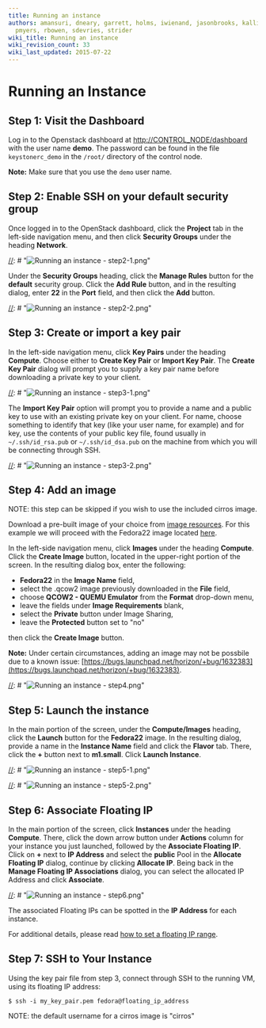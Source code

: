 ```yaml
---
title: Running an instance
authors: amansuri, dneary, garrett, holms, iwienand, jasonbrooks, kallies, mattdm,
  pmyers, rbowen, sdevries, strider
wiki_title: Running an instance
wiki_revision_count: 33
wiki_last_updated: 2015-07-22
---
```


# Running an Instance

## Step 1: Visit the Dashboard

Log in to the Openstack dashboard at <http://CONTROL_NODE/dashboard> with the user name **demo**. The password can be found in the file `keystonerc_demo` in the `/root/` directory of the control node.

**Note:** Make sure that you use the `demo` user name.

## Step 2: Enable SSH on your default security group

Once logged in to the OpenStack dashboard, click the **Project** tab in the left-side navigation menu, and then click **Security Groups** under the heading **Network**.

[//]: #  "![](Runninganinstance-step2-1.png "Running an instance - step2-1.png")"

Under the **Security Groups** heading, click the **Manage Rules** button for the **default** security group. Click the **Add Rule** button, and in the resulting dialog, enter **22** in the **Port** field, and then click the **Add** button.

[//]: # "![](Runninganinstance-step2-2.png "Running an instance - step2-2.png")"

## Step 3: Create or import a key pair

In the left-side navigation menu, click **Key Pairs** under the heading **Compute**. Choose either to **Create Key Pair** or **Import Key Pair**. The **Create Key Pair** dialog will prompt you to supply a key pair name before downloading a private key to your client.

[//]: # "![](Runninganinstance-step3-1.png "Running an instance - step3-1.png")"

The **Import Key Pair** option will prompt you to provide a name and a public key to use with an existing private key on your client. For name, choose something to identify that key (like your user name, for example) and for key, use the contents of your public key file, found usually in `~/.ssh/id_rsa.pub` or `~/.ssh/id_dsa.pub` on the machine from which you will be connecting through SSH.

[//]: # "![](Runninganinstance-step3-2.png "Running an instance - step3-2.png")"

## Step 4: Add an image

NOTE: this step can be skipped if you wish to use the included cirros image.

Download a pre-built image of your choice from [image resources](https://www.rdoproject.org/resources/image-resources/). For this example we will proceed with the Fedora22 image located [here](https://download.fedoraproject.org/pub/fedora/linux/releases/24/CloudImages/x86_64/images/Fedora-Cloud-Base-24-1.2.x86_64.qcow2).

In the left-side navigation menu, click **Images** under the heading **Compute**. Click the **Create Image** button, located in the upper-right portion of the screen. In the resulting dialog box, enter the following:

* **Fedora22** in the **Image Name** field, 
* select the .qcow2 image previously downloaded in the **File** field, 
* choose **QCOW2 - QUEMU Emulator** from the **Format** drop-down menu, 
* leave the fields under **Image Requirements** blank, 
* select the **Private** button under Image Sharing, 
* leave the **Protected** button set to "no"

then click the **Create Image** button.

**Note:** Under certain circumstances, adding an image may not be possbile due to a known issue: [https://bugs.launchpad.net/horizon/+bug/1632383](https://bugs.launchpad.net/horizon/+bug/1632383).

[//]: # "![](Runninganinstance-step4.png "Running an instance - step4.png")"

## Step 5: Launch the instance

In the main portion of the screen, under the **Compute/Images** heading, click the **Launch** button for the **Fedora22** image. In the resulting dialog, provide a name in the **Instance Name** field and click the **Flavor** tab. There, click the **+** button next to **m1.small**. Click **Launch Instance**.

[//]: # "![](Runninganinstance-step5-1.png "Running an instance - step5-1.png")"

[//]: # "You now have to assign a network. In the left-side navigation menu, click **Networks** under the heading **Network**. There, either click on the **+** next to **private** or drag & drop the **private** box from **Available networks** to **Selected networks**. Finally, click the **Launch** button."

[//]: # "![](Runninganinstance-step5-2.png "Running an instance - step5-2.png")"

## Step 6: Associate Floating IP

In the main portion of the screen, click **Instances**  under the heading **Compute**. There, click the down arrow button under **Actions** column for your instance you just launched, followed by the **Associate Floating IP**. Click on **+** next to **IP Address** and select the **public** Pool in the **Allocate Floating IP** dialog, continue by clicking **Allocate IP**. Being back in the **Manage Floating IP Associations** dialog, you can select the allocated IP Address and click **Associate**.

[//]: # "![](Runninganinstance-step6.png "Running an instance - step6.png")"

The associated Floating IPs can be spotted in the **IP Address** for each instance.

For additional details, please read [how to set a floating IP range](/networking/floating-ip-range/).

## Step 7: SSH to Your Instance

Using the key pair file from step 3, connect through SSH to the running VM, using its floating IP address:

    $ ssh -i my_key_pair.pem fedora@floating_ip_address

NOTE: the default username for a cirros image is "cirros"

